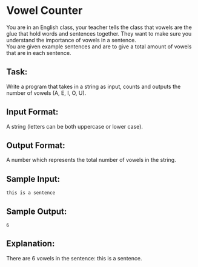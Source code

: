 # Vowel Counter  

You are in an English class, your teacher tells the class that vowels are the glue that hold words and sentences together. 
They want to make sure you understand the importance of vowels in a sentence.  
You are given example sentences and are to give a total amount of vowels that are in each sentence.

## Task: 
Write a program that takes in a string as input, counts and outputs the number of vowels (A, E, I, O, U).

## Input Format: 
A string (letters can be both uppercase or lower case).

## Output Format: 
A number which represents the total number of vowels in the string.

## Sample Input:
```
this is a sentence
```

## Sample Output: 
```
6
```

## Explanation:  
There are 6 vowels in the sentence: this is a sentence.
